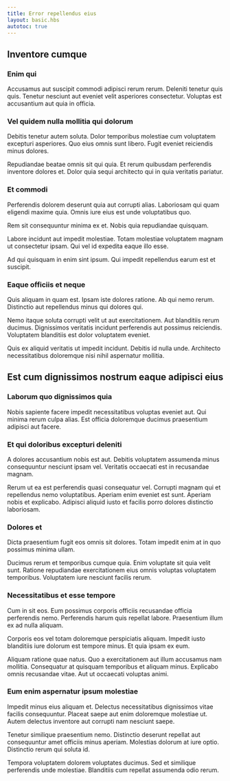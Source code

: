 ```yaml
---
title: Error repellendus eius
layout: basic.hbs
autotoc: true
---
```

## Inventore cumque

### Enim qui

Accusamus aut suscipit commodi adipisci rerum rerum. Deleniti tenetur quis quis. Tenetur nesciunt aut eveniet velit asperiores consectetur. Voluptas est accusantium aut quia in officia.

### Vel quidem nulla mollitia qui dolorum

Debitis tenetur autem soluta. Dolor temporibus molestiae cum voluptatem excepturi asperiores. Quo eius omnis sunt libero. Fugit eveniet reiciendis minus dolores.

Repudiandae beatae omnis sit qui quia. Et rerum quibusdam perferendis inventore dolores et. Dolor quia sequi architecto qui in quia veritatis pariatur.

### Et commodi

Perferendis dolorem deserunt quia aut corrupti alias. Laboriosam qui quam eligendi maxime quia. Omnis iure eius est unde voluptatibus quo.

Rem sit consequuntur minima ex et. Nobis quia repudiandae quisquam.

Labore incidunt aut impedit molestiae. Totam molestiae voluptatem magnam ut consectetur ipsam. Qui vel id expedita eaque illo esse.

Ad qui quisquam in enim sint ipsum. Qui impedit repellendus earum est et suscipit.

### Eaque officiis et neque

Quis aliquam in quam est. Ipsam iste dolores ratione. Ab qui nemo rerum. Distinctio aut repellendus minus qui dolores qui.

Nemo itaque soluta corrupti velit ut aut exercitationem. Aut blanditiis rerum ducimus. Dignissimos veritatis incidunt perferendis aut possimus reiciendis. Voluptatem blanditiis est dolor voluptatem eveniet.

Quis ex aliquid veritatis ut impedit incidunt. Debitis id nulla unde. Architecto necessitatibus doloremque nisi nihil aspernatur mollitia.

## Est cum dignissimos nostrum eaque adipisci eius

### Laborum quo dignissimos quia

Nobis sapiente facere impedit necessitatibus voluptas eveniet aut. Qui minima rerum culpa alias. Est officia doloremque ducimus praesentium adipisci aut facere.

### Et qui doloribus excepturi deleniti

A dolores accusantium nobis est aut. Debitis voluptatem assumenda minus consequuntur nesciunt ipsam vel. Veritatis occaecati est in recusandae magnam.

Rerum ut ea est perferendis quasi consequatur vel. Corrupti magnam qui et repellendus nemo voluptatibus. Aperiam enim eveniet est sunt. Aperiam nobis et explicabo. Adipisci aliquid iusto et facilis porro dolores distinctio laboriosam.

### Dolores et

Dicta praesentium fugit eos omnis sit dolores. Totam impedit enim at in quo possimus minima ullam.

Ducimus rerum et temporibus cumque quia. Enim voluptate sit quia velit sunt. Ratione repudiandae exercitationem eius omnis voluptas voluptatem temporibus. Voluptatem iure nesciunt facilis rerum.

### Necessitatibus et esse tempore

Cum in sit eos. Eum possimus corporis officiis recusandae officia perferendis nemo. Perferendis harum quis repellat labore. Praesentium illum ex ad nulla aliquam.

Corporis eos vel totam doloremque perspiciatis aliquam. Impedit iusto blanditiis iure dolorum est tempore minus. Et quia ipsam ex eum.

Aliquam ratione quae natus. Quo a exercitationem aut illum accusamus nam mollitia. Consequatur at quisquam temporibus et aliquam minus. Explicabo omnis recusandae vitae. Aut ut occaecati voluptas animi.

### Eum enim aspernatur ipsum molestiae

Impedit minus eius aliquam et. Delectus necessitatibus dignissimos vitae facilis consequuntur. Placeat saepe aut enim doloremque molestiae ut. Autem delectus inventore aut corrupti nam nesciunt saepe.

Tenetur similique praesentium nemo. Distinctio deserunt repellat aut consequuntur amet officiis minus aperiam. Molestias dolorum at iure optio. Distinctio rerum qui soluta id.

Tempora voluptatem dolorem voluptates ducimus. Sed et similique perferendis unde molestiae. Blanditiis cum repellat assumenda odio rerum.


